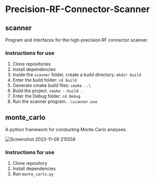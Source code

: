 # Precision-RF-Connector-Scanner

## scanner
Program and interfaces for the high-precision RF connector scanner.

### Instructions for use
1. Clone repositories
2. Install dependencies
3. Inside the `scanner` folder, create a build directory: `mkdir build`
4. Enter the build folder: `cd build`
5. Generate cmake build files: `cmake ..\`
6. Build the project. `cmake --build .`
7. Enter the Debug folder: `cd Debug`
8. Run the scanner program. `.\scanner.exe`

## monte_carlo 
A python framework for conducting Monte Carlo analyses.

![Screenshot 2023-11-09 215559](https://github.com/ASU-Capstone-Project-40/Precision-RF-Connector-Scanner/assets/122415354/27db8bda-f534-41aa-953b-51cede77b24d)

### Instructions for use

1. Clone repository
2. Install dependencies
3. Run `monte_carlo.py`

